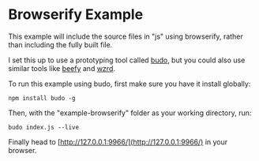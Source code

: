 Browserify Example
===================

This example will include the source files in "js" using browserify, rather than including the fully built file.

I set this up to use a prototyping tool called [budo](https://github.com/mattdesl/budo), but you could also use similar tools like [beefy](https://github.com/chrisdickinson/beefy) and [wzrd](https://github.com/maxogden/wzrd).

To run this example using budo, first make sure you have it install globally:

    npm install budo -g

Then, with the "example-browserify" folder as your working directory, run:

    budo index.js --live

Finally head to [http://127.0.0.1:9966/](http://127.0.0.1:9966/) in your browser.